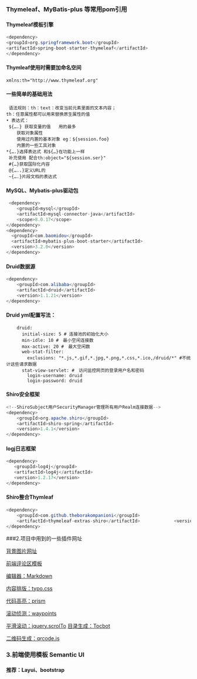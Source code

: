 ### Thymeleaf、MyBatis-plus 等常用pom引用

#### Thymeleaf模板引擎
```java
<dependency>
<groupId>org.springframework.boot</groupId>
<artifactId>spring-boot-starter-thymeleaf</artifactId>
</dependency>
```
#### Thymleaf使用时需要加命名空间
```
xmlns:th="http://www.thymeleaf.org"
```
#### 一些简单的基础用法
```
 语法规则：th：text：改变当前元素里面的文本内容；
th：任意属性都可以用来替换原生属性的值 
• 表达式：
 ${….} 获取变量的值   用的最多
	获取对象属性
	使用过内置的基本对象 eg：${session.foo}
	内置的一些工具对象
*{….}选择表达式 和${…}在功能上一样 
 补充使用 配合th:object="${session.ser}"
 #{…}获取国际化内容
 @{…..}定义URL的 	       
 ~{….}片段文档的表达式
```
#### MySQL、Mybatis-plus驱动包
```java
 <dependency>
    <groupId>mysql</groupId>
    <artifactId>mysql-connector-java</artifactId>
    <scope>8.0.17</scope>
</dependency>
<dependency>
  <groupId>com.baomidou</groupId>
  <artifactId>mybatis-plus-boot-starter</artifactId>
  <version>3.2.0</version>
</dependency>
```
#### Druid数据源
```java
<dependency>
    <groupId>com.alibaba</groupId>
    <artifactId>druid</artifactId>
    <version>1.1.21</version>
</dependency>
```
#### Druid yml配置写法：
        druid:
          initial-size: 5 # 连接池的初始化大小
          min-idle: 10 #　最小空闲连接数
          max-active: 20 #　最大空闲数
          web-stat-filter:
            exclusions: "*.js,*.gif,*.jpg,*.png,*.css,*.ico,/druid/*" #不统计这些请求数据
          stat-view-servlet: #　访问监控网页的登录用户名和密码
            login-username: druid
            login-password: druid

#### Shiro安全框架
```java
<!--ShiroSubject用户SecurityManager管理所有用户Realm连接数据-->
<dependency>
	<groupId>org.apache.shiro</groupId>
	<artifactId>shiro-spring</artifactId>
	<version>1.4.1</version>
</dependency>
```
#### logj日志框架

```java
<dependency>
   <groupId>log4j</groupId>
   <artifactId>log4j</artifactId>
   <version>1.2.17</version>
</dependency>
```
#### Shiro整合Thymleaf
```java
<dependency>
    <groupId>com.github.theborakompanioni</groupId>
    <artifactId>thymeleaf-extras-shiro</artifactId>     		<version>2.0.0</version>
</dependency>
```

###2.项目中用到的一些插件网址

[背景图片网址](https://www.toptal.com/designers/subtlepatterns/)

[前端评论区模板](https://1.semantic-ui.com/views/comment.html )

[编辑器：Markdown]( https://pandao.github.io/editor.md/)

[内容排版：typo.css]( https://github.com/sofish/typo.css/)

[代码高亮：prism]( https://github.com/PrismJS/prism)

[滚动侦测：waypoints]( http://imakewebthings.com/waypoints/)

[平滑滚动：jquery.scrolTo](https://github.com/flesler/jquery.scrollTo)
[目录生成：Tocbot](https://tscanlin.github.io/tocbot/)

[二维码生成：qrcode.js](https://davidshimjs.github.io/qrcodejs/)

### 3.前端使用模板 Semantic UI 
#### 推荐：Layui、bootstrap